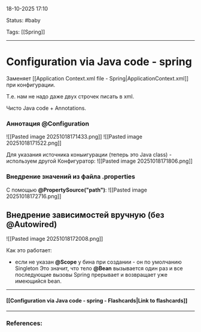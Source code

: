 
18-10-2025 17:10

Status: #baby

Tags: [[Spring]]

---
# Configuration via Java code - spring

Заменяет [[Application Context.xml file - Spring|ApplicationContext.xml]] при конфигурации.

Т.е. нам не надо даже двух строчек писать в xml.

Чисто Java code + Annotations.


### Аннотация @Configuration

![[Pasted image 20251018171433.png]]
![[Pasted image 20251018171522.png]]

Для указания источника коныигурации (теперь это Java class) - используем другой Конфигуратор:
![[Pasted image 20251018171806.png]]


### Внедрение значений из файла  .properties

С помощью **@PropertySource("path")**:
![[Pasted image 20251018172716.png]]

## Внедрение зависимостей вручную (без @Autowired)

![[Pasted image 20251018172008.png]]

Как это работает:

- если не указан **@Scope** у бина при создании - он по умолчанию Singleton
	Это значит, что тело **@Bean** вызывается один раз и все последующие вызовы Spring прерывает и возвращает уже имеющийся bean.


----
#### [[Configuration via Java code - spring - Flashcards|Link to flashcards]]



---
### References:

